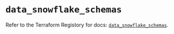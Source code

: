 # `data_snowflake_schemas`

Refer to the Terraform Registory for docs: [`data_snowflake_schemas`](https://registry.terraform.io/providers/snowflake-labs/snowflake/0.75.0/docs/data-sources/schemas).

